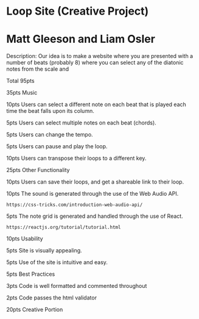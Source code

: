 # Loop Site (Creative Project)
# Matt Gleeson and Liam Osler

Description: Our idea is to make a website where you are presented with a number of beats (probably 8) where you can select any of the diatonic notes from the scale and 

Total 95pts

35pts Music

  10pts Users can select a different note on each beat that is played each time the beat falls upon its column.

  5pts Users can select multiple notes on each beat (chords).

  5pts Users can change the tempo.
  
  5pts Users can pause and play the loop.

  10pts Users can transpose their loops to a different key.

25pts Other Functionality
  
  10pts Users can save their loops, and get a shareable link to their loop.

  10pts The sound is generated through the use of the Web Audio API.

    https://css-tricks.com/introduction-web-audio-api/
    
  5pts The note grid is generated and handled through the use of React.
  
    https://reactjs.org/tutorial/tutorial.html

10pts Usability
  

  5pts Site is visually appealing.

  5pts Use of the site is intuitive and easy.

5pts Best Practices

  3pts Code is well formatted and commented throughout
  
  2pts Code passes the html validator

20pts Creative Portion 